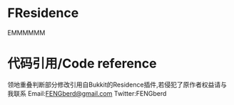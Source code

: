 # FResidence
EMMMMMM

# 代码引用/Code reference
领地重叠判断部分修改引用自Bukkit的Residence插件,若侵犯了原作者权益请与我联系
Email:FENGberd@gmail.com
Twitter:FENGberd
